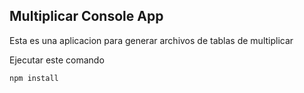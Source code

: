 


## Multiplicar Console App

Esta es una aplicacion para generar archivos de tablas de multiplicar

Ejecutar este comando

```
npm install
```